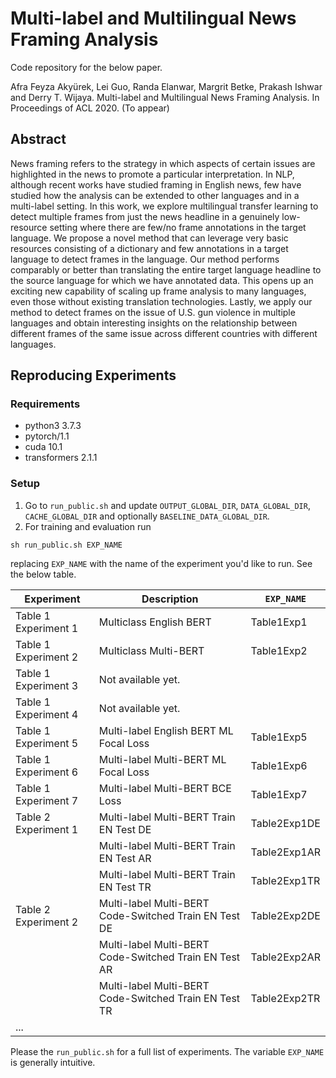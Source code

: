 # Multi-label and Multilingual News Framing Analysis

Code repository for the below paper.

Afra Feyza Akyürek, Lei Guo, Randa Elanwar, Margrit Betke, Prakash Ishwar and Derry T. Wijaya. Multi-label and Multilingual News Framing Analysis. In Proceedings of ACL 2020. (To appear)

## Abstract

News framing refers to the strategy in which aspects of certain issues are highlighted in the news to promote a particular interpretation. In NLP, although recent works have studied framing in English news, few have studied how the analysis can  be extended to other languages and in a multi-label setting. In this work, we explore multilingual transfer learning to detect multiple frames from just the news headline in a genuinely low-resource setting where there are few/no frame annotations in the target language. We propose a novel method that can leverage very basic resources consisting of a dictionary and few annotations in a target language to detect frames in the language. Our method performs comparably or better than translating the entire target language headline to the source language for which we have annotated data. This opens up an exciting new capability of scaling up frame analysis to many languages, even those without existing translation technologies. Lastly, we apply our method to detect frames on the issue of U.S. gun violence in multiple languages and  obtain interesting insights on the relationship between different frames of the same issue across different countries with different languages.


## Reproducing Experiments

### Requirements

* python3 3.7.3   
* pytorch/1.1
* cuda 10.1
* transformers 2.1.1


### Setup

1. Go to `run_public.sh` and update `OUTPUT_GLOBAL_DIR`, `DATA_GLOBAL_DIR`, `CACHE_GLOBAL_DIR` and optionally `BASELINE_DATA_GLOBAL_DIR`.
2. For training and evaluation run

```
sh run_public.sh EXP_NAME
```

replacing `EXP_NAME` with the name of the experiment you'd like to run. See the below table.

| Experiment           | Description                            | `EXP_NAME` |
|----------------------|----------------------------------------|-----------------|
| Table 1 Experiment 1 | Multiclass English BERT                | Table1Exp1      |
| Table 1 Experiment 2 | Multiclass Multi-BERT                  | Table1Exp2      |
| Table 1 Experiment 3 | Not available yet.                     |                 |
| Table 1 Experiment 4 | Not available yet.                     |                 |
| Table 1 Experiment 5 | Multi-label English BERT ML Focal Loss | Table1Exp5      |
| Table 1 Experiment 6 | Multi-label Multi-BERT ML Focal Loss   | Table1Exp6      |
| Table 1 Experiment 7 | Multi-label Multi-BERT BCE Loss        | Table1Exp7      |
| Table 2 Experiment 1 | Multi-label Multi-BERT Train EN Test DE| Table2Exp1DE    |
| | Multi-label Multi-BERT Train EN Test AR|Table2Exp1AR |
| | Multi-label Multi-BERT Train EN Test TR|Table2Exp1TR |
| Table 2 Experiment 2 | Multi-label Multi-BERT Code-Switched Train EN Test DE| Table2Exp2DE    |
| | Multi-label Multi-BERT Code-Switched Train EN Test AR|Table2Exp2AR |
| | Multi-label Multi-BERT Code-Switched Train EN Test TR|Table2Exp2TR |
|...|

Please the `run_public.sh` for a full list of experiments. The variable `EXP_NAME` is generally intuitive.